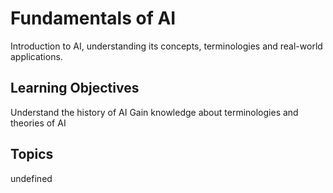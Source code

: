 # Fundamentals of AI

Introduction to AI, understanding its concepts, terminologies and real-world applications.

## Learning Objectives
Understand the history of AI
Gain knowledge about terminologies and theories of AI

## Topics
undefined